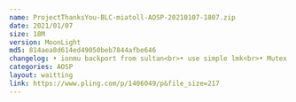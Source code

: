 ```yaml
---
name: ProjectThanksYou-BLC-miatoll-AOSP-20210107-1807.zip
date: 2021/01/07
size: 18M
version: MoonLight
md5: 814aea8d614ed49050beb7844afbe646
changelog: • ionmu backport from sultan<br>• use simple lmk<br>• Mutex and futex backports from mainline v5.3.<br>• Read-write semaphore backports (optimizations and fixes) from mainline v5.3.<br>• queued spinlocks backported from mainline v5.3.<br>• another improvement
categories: AOSP
layout: waitting
link: https://www.pling.com/p/1406049/p&file_size=217
---
```

